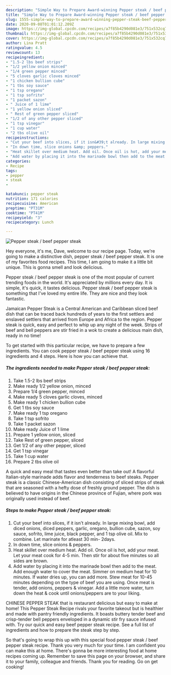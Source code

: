 ```yaml
---
description: "Simple Way to Prepare Award-winning Pepper steak / beef pepper steak"
title: "Simple Way to Prepare Award-winning Pepper steak / beef pepper steak"
slug: 1555-simple-way-to-prepare-award-winning-pepper-steak-beef-pepper-steak
date: 2020-09-08T01:01:12.209Z
image: https://img-global.cpcdn.com/recipes/a7f85b4290d081e3/751x532cq70/pepper-steak-beef-pepper-steak-recipe-main-photo.jpg
thumbnail: https://img-global.cpcdn.com/recipes/a7f85b4290d081e3/751x532cq70/pepper-steak-beef-pepper-steak-recipe-main-photo.jpg
cover: https://img-global.cpcdn.com/recipes/a7f85b4290d081e3/751x532cq70/pepper-steak-beef-pepper-steak-recipe-main-photo.jpg
author: Lina Pratt
ratingvalue: 4.5
reviewcount: 13
recipeingredient:
- "1.5-2 lbs beef strips"
- "1/2 yellow onion minced"
- "1/4 green pepper minced"
- "5 cloves garlic cloves minced"
- "1 chicken bullion cube"
- "1 tbs soy sauce"
- "1 tsp oregano"
- "1 tsp sofrito"
- "1 packet sazon"
- " Juice of 1 lime"
- "1 yellow onion sliced"
- " Rest of green pepper sliced"
- "1/2 of any other pepper sliced"
- "1 tsp vinegar"
- "1 cup water"
- "2 tbs olive oil"
recipeinstructions:
- "Cut your beef into slices, if it isn&#39;t already. In large mixing bowl, add diced onions, diced peppers, garlic, oregano, bullion cube, sazon, soy sauce, sofrito, lime juice, black pepper, and 1 tsp olive oil. Mix to combine. Let marinate for atleast 30 min- 2days."
- "In down time, slice onions &amp; peppers."
- "Heat skillet over medium heat. Add oil. Once oil is hot, add your meat. Let your meat cook for 4-5 min. Then stir for about five minutes so all sides are brown."
- "Add water by placing it into the marinade bowl then add to the meat. Add enough water to cover the meat. Simmer on medium heat for 10 minutes. If water dries up, you can add more. Stew meat for 10-45 minutes depending on the type of beef you are using. Once meat is tender, add onions, peppers &amp; vinegar. Add a little more water, turn down the heat &amp; cook until onions/peppers are to your liking."
categories:
- Recipe
tags:
- pepper
- steak
- 

katakunci: pepper steak  
nutrition: 171 calories
recipecuisine: American
preptime: "PT31M"
cooktime: "PT41M"
recipeyield: "3"
recipecategory: Lunch

---
```



![Pepper steak / beef pepper steak](https://img-global.cpcdn.com/recipes/a7f85b4290d081e3/751x532cq70/pepper-steak-beef-pepper-steak-recipe-main-photo.jpg)

Hey everyone, it's me, Dave, welcome to our recipe page. Today, we're going to make a distinctive dish, pepper steak / beef pepper steak. It is one of my favorites food recipes. This time, I am going to make it a little bit unique. This is gonna smell and look delicious.

Pepper steak / beef pepper steak is one of the most popular of current trending foods in the world. It's appreciated by millions every day. It is simple, it's quick, it tastes delicious. Pepper steak / beef pepper steak is something that I've loved my entire life. They are nice and they look fantastic.

Jamaican Pepper Steak is a Central American and Caribbean sliced beef dish that can be traced back hundreds of years to the first settlers and enslaved settlers that arrived from Europe and Africa to the region. Pepper steak is quick, easy and perfect to whip up any night of the week. Strips of beef and bell peppers are stir fried in a wok to create a delicious main dish, ready in no time!


To get started with this particular recipe, we have to prepare a few ingredients. You can cook pepper steak / beef pepper steak using 16 ingredients and 4 steps. Here is how you can achieve that.

<!--inarticleads1-->

##### The ingredients needed to make Pepper steak / beef pepper steak:

1. Take 1.5-2 lbs beef strips
1. Make ready 1/2 yellow onion, minced
1. Prepare 1/4 green pepper, minced
1. Make ready 5 cloves garlic cloves, minced
1. Make ready 1 chicken bullion cube
1. Get 1 tbs soy sauce
1. Make ready 1 tsp oregano
1. Take 1 tsp sofrito
1. Take 1 packet sazon
1. Make ready  Juice of 1 lime
1. Prepare 1 yellow onion, sliced
1. Take  Rest of green pepper, sliced
1. Get 1/2 of any other pepper, sliced
1. Get 1 tsp vinegar
1. Take 1 cup water
1. Prepare 2 tbs olive oil


A quick and easy meal that tastes even better than take out! A flavorful Italian-style marinade adds flavor and tenderness to beef steaks. Pepper steak is a classic Chinese-American dish consisting of sliced strips of steak that are seasoned with a hefty dose of freshly ground pepper. The dish is believed to have origins in the Chinese province of Fujian, where pork was originally used instead of beef. 

<!--inarticleads2-->

##### Steps to make Pepper steak / beef pepper steak:

1. Cut your beef into slices, if it isn&#39;t already. In large mixing bowl, add diced onions, diced peppers, garlic, oregano, bullion cube, sazon, soy sauce, sofrito, lime juice, black pepper, and 1 tsp olive oil. Mix to combine. Let marinate for atleast 30 min- 2days.
1. In down time, slice onions &amp; peppers.
1. Heat skillet over medium heat. Add oil. Once oil is hot, add your meat. Let your meat cook for 4-5 min. Then stir for about five minutes so all sides are brown.
1. Add water by placing it into the marinade bowl then add to the meat. Add enough water to cover the meat. Simmer on medium heat for 10 minutes. If water dries up, you can add more. Stew meat for 10-45 minutes depending on the type of beef you are using. Once meat is tender, add onions, peppers &amp; vinegar. Add a little more water, turn down the heat &amp; cook until onions/peppers are to your liking.


CHINESE PEPPER STEAK that is restaurant delicious but easy to make at home! This Pepper Steak Recipe rivals your favorite takeout but is healthier and made with pantry friendly ingredients. It boasts buttery tender beef and crisp-tender bell peppers enveloped in a dynamic stir fry sauce infused with. Try our quick and easy beef pepper steak recipe. See a full list of ingredients and how to prepare the steak step by step. 

So that's going to wrap this up with this special food pepper steak / beef pepper steak recipe. Thank you very much for your time. I am confident you can make this at home. There's gonna be more interesting food at home recipes coming up. Remember to save this page on your browser, and share it to your family, colleague and friends. Thank you for reading. Go on get cooking!
